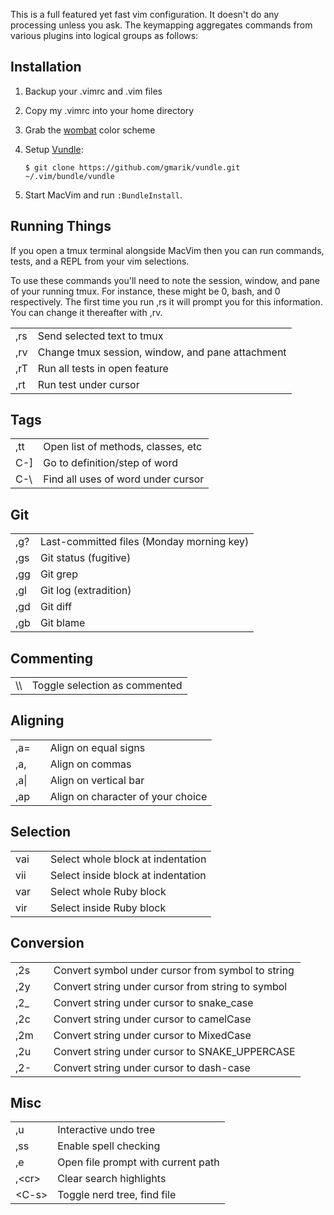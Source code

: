 This is a full featured yet fast vim configuration. It doesn't do any
processing unless you ask. The keymapping aggregates commands from
various plugins into logical groups as follows:

Installation
------------

1. Backup your .vimrc and .vim files

2. Copy my .vimrc into your home directory

3. Grab the [wombat](https://github.com/ekevin/wombat) color scheme

4. Setup [Vundle](https://github.com/gmarik/vundle):

     ```
     $ git clone https://github.com/gmarik/vundle.git ~/.vim/bundle/vundle
     ```

5. Start MacVim and run `:BundleInstall`.

Running Things
--------------

If you open a tmux terminal alongside MacVim then you can run commands,
tests, and a REPL from your vim selections.

To use these commands you'll need to note the session, window, and
pane of your running tmux. For instance, these might be 0, bash, and 0
respectively. The first time you run ,rs it will prompt you for this
information. You can change it thereafter with ,rv.

<table>
<tbody>
  <tr>
    <td>,rs</td><td>Send selected text to tmux</td>
  </tr>
  <tr>
    <td>,rv</td><td>Change tmux session, window, and pane attachment</td>
  </tr>
  <tr>
    <td>,rT</td><td>Run all tests in open feature</td>
  </tr>
  <tr>
    <td>,rt</td><td>Run test under cursor</td>
  </tr>
</tbody>
</table>

Tags
----

<table>
<tbody>
  <tr>
    <td>,tt</td><td>Open list of methods, classes, etc</td>
  </tr>
  <tr>
    <td>C-]</td><td>Go to definition/step of word</td>
  </tr>
  <tr>
    <td>C-\</td><td>Find all uses of word under cursor</td>
  </tr>
</tbody>
</table>

Git
---

<table>
<tbody>
  <tr>
    <td>,g?</td><td>Last-committed files (Monday morning key)</td>
  </tr>
  <tr>
    <td>,gs</td><td>Git status (fugitive)</td>
  </tr>
  <tr>
    <td>,gg</td><td>Git grep</td>
  </tr>
  <tr>
    <td>,gl</td><td>Git log (extradition)</td>
  </tr>
  <tr>
    <td>,gd</td><td>Git diff</td>
  </tr>
  <tr>
    <td>,gb</td><td>Git blame</td>
  </tr>
</tbody>
</table>

Commenting
----------

<table>
<tbody>
  <tr>
    <td>\\</td><td>Toggle selection as commented</td>
  </tr>
</tbody>
</table>

Aligning
--------

<table>
<tbody>
  <tr>
    <td>,a=<td><td>Align on equal signs</td>
  </tr>
  <tr>
    <td>,a,<td><td>Align on commas</td>
  </tr>
  <tr>
    <td>,a|<td><td>Align on vertical bar</td>
  </tr>
  <tr>
    <td>,ap<td><td>Align on character of your choice</td>
  </tr>
</tbody>
</table>

Selection
---------

<table>
<tbody>
  <tr>
    <td>vai<td><td>Select whole block at indentation</td>
  </tr>
  <tr>
    <td>vii<td><td>Select inside block at indentation</td>
  </tr>
  <tr>
    <td>var<td><td>Select whole Ruby block</td>
  </tr>
  <tr>
    <td>vir<td><td>Select inside Ruby block</td>
  </tr>
</tbody>
</table>

Conversion
----------

<table>
<tbody>
  <tr>
    <td>,2s<td><td>Convert symbol under cursor from symbol to string</td>
  </tr>
  <tr>
    <td>,2y<td><td>Convert string under cursor from string to symbol</td>
  </tr>
  <tr>
    <td>,2_<td><td>Convert string under cursor to snake_case</td>
  </tr>
  <tr>
    <td>,2c<td><td>Convert string under cursor to camelCase</td>
  </tr>
  <tr>
    <td>,2m<td><td>Convert string under cursor to MixedCase</td>
  </tr>
  <tr>
    <td>,2u<td><td>Convert string under cursor to SNAKE_UPPERCASE</td>
  </tr>
  <tr>
    <td>,2-<td><td>Convert string under cursor to dash-case</td>
  </tr>
</tbody>
</table>

Misc
----

<table>
<tbody>
  <tr>
    <td>,u</td><td>Interactive undo tree</td>
  </tr>
  <tr>
    <td>,ss</td><td>Enable spell checking</td>
  </tr>
  <tr>
    <td>,e</td><td>Open file prompt with current path</td>
  </tr>
  <tr>
    <td>,&lt;cr&gt;</td><td>Clear search highlights</td>
  </tr>
  <tr>
    <td>&lt;C-s&gt;</td><td>Toggle nerd tree, find file</td>
  </tr>
</tbody>
</table>
